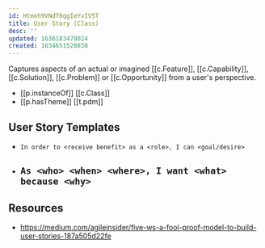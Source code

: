 ```yaml
---
id: Htmeh9VNdT0qgIeYvIV5T
title: User Story (Class)
desc: ''
updated: 1636183478024
created: 1634651528838
---
```


Captures aspects of an actual or imagined [[c.Feature]], [[c.Capability]], [[c.Solution]], [[c.Problem]] or [[c.Opportunity]] from a user's perspective.

- [[p.instanceOf]] [[c.Class]]
- [[p.hasTheme]] [[t.pdm]] 

## User Story Templates

- `In order to <receive benefit> as a <role>, I can <goal/desire>`
- `As <who> <when> <where>, I want <what> because <why>`
  - 

## Resources

- https://medium.com/agileinsider/five-ws-a-fool-proof-model-to-build-user-stories-187a505d22fe